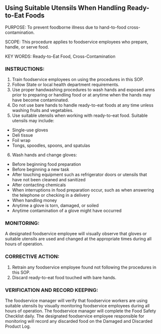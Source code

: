 ## Using Suitable Utensils When Handling Ready-to-Eat Foods

PURPOSE: To prevent foodborne illness due to hand-to-food cross-contamination.

SCOPE: This procedure applies to foodservice employees who prepare, handle, or serve
food.

KEY WORDS: Ready-to-Eat Food, Cross-Contamination

### INSTRUCTIONS:

1. Train foodservice employees on using the procedures in this SOP.
2. Follow State or local health department requirements.
3. Use proper handwashing procedures to wash hands and exposed arms prior to preparing or handling food or at anytime when the hands may have become contaminated.
4. Do not use bare hands to handle ready-to-eat foods at any time unless washing fruits and vegetables.
5. Use suitable utensils when working with ready-to-eat food. Suitable utensils may include:
  * Single-use gloves
  * Deli tissue
  * Foil wrap
  * Tongs, spoodles, spoons, and spatulas
6. Wash hands and change gloves:
  * Before beginning food preparation
  * Before beginning a new task
  * After touching equipment such as refrigerator doors or utensils that have not been cleaned and sanitized
  * After contacting chemicals
  * When interruptions in food preparation occur, such as when answering the telephone or checking in a delivery
  * When handling money
  * Anytime a glove is torn, damaged, or soiled
  * Anytime contamination of a glove might have occurred

### MONITORING:

A designated foodservice employee will visually observe that gloves or suitable utensils
are used and changed at the appropriate times during all hours of operation.

### CORRECTIVE ACTION:

1. Retrain any foodservice employee found not following the procedures in this SOP.
2. Discard ready-to-eat food touched with bare hands.

### VERIFICATION AND RECORD KEEPING:

The foodservice manager will verify that foodservice workers are using suitable utensils
by visually monitoring foodservice employees during all hours of operation. The
foodservice manager will complete the Food Safety Checklist daily. The designated
foodservice employee responsible for monitoring will record any discarded food on the
Damaged and Discarded Product Log.
